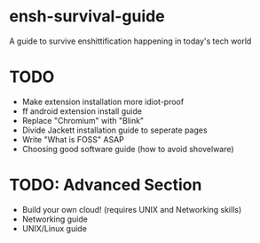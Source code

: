 # ensh-survival-guide
A guide to survive enshittification happening in today's tech world

# TODO
- Make extension installation more idiot-proof
- ff android extension install guide
- Replace "Chromium" with "Blink"
- Divide Jackett installation guide to seperate pages
- Write "What is FOSS" ASAP
- Choosing good software guide (how to avoid shovelware)

# TODO: Advanced Section
- Build your own cloud! (requires UNIX and Networking skills)
- Networking guide
- UNIX/Linux guide
